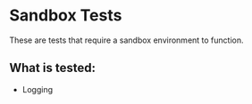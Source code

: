 # Sandbox Tests

These are tests that require a sandbox environment to function.

## What is tested:
- Logging
